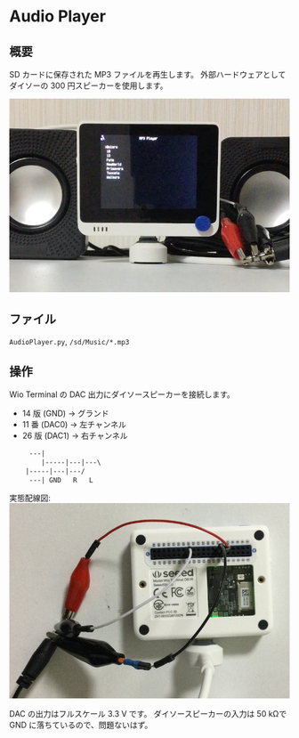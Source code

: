 # Audio Player

## 概要
SD カードに保存された MP3 ファイルを再生します。
外部ハードウェアとしてダイソーの 300 円スピーカーを使用します。

[![YouTube](./AudioPlayer.jpg)](https://www.youtube.com/watch?v=s8dfvTYT9N0)

## ファイル
   `AudioPlayer.py`, `/sd/Music/*.mp3`

## 操作
Wio Terminal の DAC 出力にダイソースピーカーを接続します。
- 14 版 (GND)  → グランド
- 11 番 (DAC0) → 左チャンネル
- 26 版 (DAC1) → 右チャンネル
```
     ---| 
        |-----|---|---\
	|-----|---|---/
     ---| GND   R   L
```
実態配線図:<br/>
![結線図](./AudioPlayer2.jpg)

DAC の出力はフルスケール 3.3 V です。
ダイソースピーカーの入力は 50 kΩで GND に落ちているので、問題ないはず。
